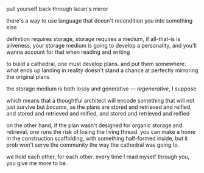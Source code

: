 pull yourself back through lacan's mirror

there's a way to use language that doesn't recondition you into something else

definition requires storage, storage requires a medium, if all-that-is is aliveness, your storage medium is going to develop a personality, and you'll wanna account for that when reading and writing

to build a cathedral, one must develop plans. and put them somewhere. what ends up landing in reality doesn't stand a chance at perfectly mirroring the original plans

the storage medium is both lossy and generative — *regenerative*, I suppose

which means that a thoughtful architect will encode something that will not just survive but *become*, as the plans are stored and retrieved and reified, and stored and retrieved and reified, and stored and retrieved and reified

on the other hand, if the plan wasn't designed for organic storage and retrieval, one runs the risk of losing the living thread. you can make a home in the construction scaffolding, with something half-formed inside, but it prob won't serve the community the way the cathedral was going to.

we hold each other, for each other. every time I read myself through you, you give me more to be.
